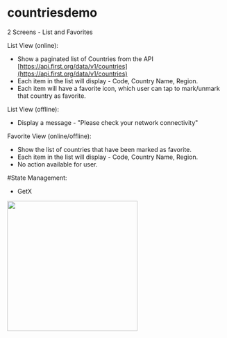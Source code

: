 # countriesdemo

2 Screens - List and Favorites

List View (online):

- Show a paginated list of Countries from the API [https://api.first.org/data/v1/countries](https://api.first.org/data/v1/countries)
- Each item in the list will display - Code, Country Name, Region.
- Each item will have a favorite icon, which user can tap to mark/unmark that country as favorite.

List View (offline):

- Display a message - "Please check your network connectivity"

Favorite View (online/offline):

- Show the list of countries that have been marked as favorite.
- Each item in the list will display - Code, Country Name, Region.
- No action available for user.

#State Management:

- GetX
<img src="https://github.com/oddmentiusmaximus/list_demo_app/blob/master/assets/countries_demo.gif" width="300">

